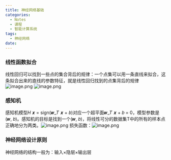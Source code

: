 ```yaml
---
title: 神经网络基础
categories:
  - Notes
  - 课程
  - 智能计算系统
tags:
  - 神经网络
date:
---
```

### 线性函数拟合
线性回归可以找到一些点的集合背后的规律：一个点集可以用一条直线来拟合，这条拟合出来的直线的参数特征，就是线性回归找到的点集背后的规律
![image.png](https://cdn.jsdelivr.net/gh/zhengyangWang1/image@main/img/20230928082548.png)
![image.png](https://cdn.jsdelivr.net/gh/zhengyangWang1/image@main/img/20230928082934.png)

### 感知机
感知机模型𝐻 𝒙 = sign(𝒘_𝑇 𝒙 + 𝑏)对应一个超平面𝒘_𝑇 𝒙 + 𝑏 = 0，模型参数是(𝒘, 𝑏)。感知机的目标是找到一个(𝒘, 𝑏)，将线性可分的数据集T中的所有的样本点正确地分为两类。![image.png](https://cdn.jsdelivr.net/gh/zhengyangWang1/image@main/img/20230928084435.png)
损失函数：![image.png](https://cdn.jsdelivr.net/gh/zhengyangWang1/image@main/img/20230928084551.png)


### 神经网络设计原则
神经网络的结构一般为：输入×隐层×输出层